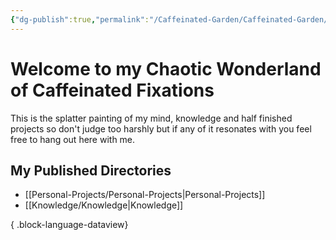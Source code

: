 ```yaml
---
{"dg-publish":true,"permalink":"/Caffeinated-Garden/Caffeinated-Garden/","tags":["gardenEntry"]}
---
```


# Welcome to my Chaotic Wonderland of Caffeinated Fixations

This is the splatter painting of my mind, knowledge and half finished projects so don't judge too harshly but if any of it resonates with you feel free to hang out here with me.
## My Published Directories
- [[Personal-Projects/Personal-Projects\|Personal-Projects]]
- [[Knowledge/Knowledge\|Knowledge]]

{ .block-language-dataview}

